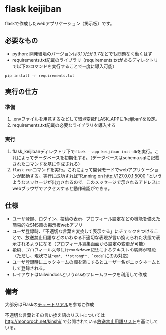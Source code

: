 # flask keijiban

flaskで作成したwebアプリケーション（掲示板）です。

## 必要なもの

* python: 開発環境のバージョンは3.10だが3.7などでも問題なく動くはず
* requirements.txt記載のライブラリ（requirements.txtがあるディレクトリで以下のコマンドを実行することで一度に導入可能）

```
pip install -r requirements.txt
```

## 実行の仕方

### 準備

1. .envファイルを用意するなどして環境変数FLASK_APPに'keijiban'を設定。
2. requirements.txt記載の必要なライブラリを導入する

### 実行

1. flask_keijibanディレクトリ下で`flask --app keijiban init-db`を実行。これによってデータベースを初期化する。（データベースはschema.sqlに記載されたコマンドを基に作成される）
2. `flask run`コマンドを実行。これによって開発モードでwebアプリケーションが起動する。実行に成功すれば"Running on http://127.0.0.1:5000 "というようなメッセージが出力されるので、このメッセージで示されるアドレスにwebブラウザでアクセスすると動作確認ができる。

## 仕様

* ユーザ登録、ログイン、投稿の表示、プロフィール設定などの機能を備えた簡易的なSNS風の掲示板webアプリ
* ユーザ登録時、「不適切な言葉を変換して表示する」にチェックをつけることで、放送禁止用語などのいわゆる不適切な表現が言い換えられた状態で表示されるようになる（プロフィール編集画面から設定の変更が可能）
* 投稿、プロフィール文章にはmarkdown記法によるテキストの装飾が可能（ただし、現状では``` *em*, **strong**, `code` ```にのみ対応）
* ユーザ登録時にニックネームの欄を空にするとユーザー名がニックネームとして登録される。
* レイアウトはtailwindcssというcssのフレームワークを利用して作成

## 備考

大部分はFlaskの[チュートリアル](https://msiz07-flask-docs-ja.readthedocs.io/ja/latest/tutorial/index.html)を参考に作成

不適切な言葉とその言い換え語のリストについては http://monoroch.net/kinshi/ で公開されている[放送禁止用語リスト](http://monoroch.net/kinshi/kinshi.csv)を基にしている。
